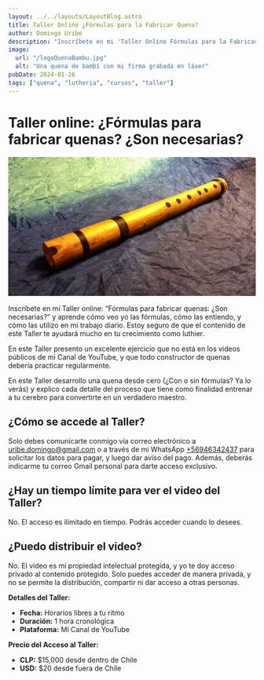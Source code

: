 ```yaml
---
layout: ../../layouts/LayoutBlog.astro
title: Taller Online ¿Fórmulas para la Fabricar Quena?
author: Domingo Uribe
description: "Inscríbete en mi 'Taller Online Fórmulas para la Fabricación de la Quena' y aprende cómo yo veo las fórmulas, cómo las entiendo, y cómo las utilizo en mi trabajo diario"
image:
  url: "/logoQuenaBambu.jpg"
  alt: "Una quena de bambí con mi firma grabada en láser"
pubDate: 2024-01-26
tags: ["quena", "lutheria", "cursos", "taller"]
---
```


# Taller online: ¿Fórmulas para fabricar quenas? ¿Son necesarias?

![Foto de una de mis quenas personales](/src/assets/images/posts/MasSobreLaQuena.jpg "Más sobre la quena")

Inscríbete en mi Taller online: “Fórmulas para fabricar quenas: ¿Son necesarias?” y aprende cómo veo yo las fórmulas, cómo las entiendo, y cómo las utilizo en mi trabajo diario. Estoy seguro de que el contenido de este Taller te ayudará mucho en tu crecimiento como luthier.

En este Taller presento un excelente ejercicio que no está en los videos públicos de mi Canal de YouTube, y que todo constructor de quenas debería practicar regularmente.

En este Taller desarrollo una quena desde cero (¿Con o sin fórmulas? Ya lo verás) y explico cada detalle del proceso que tiene como finalidad entrenar a tu cerebro para convertirte en un verdadero maestro.

## ¿Cómo se accede al Taller?

Solo debes comunicarte conmigo vía correo electrónico a [uribe.domingo@gmail.com](mailto:uribe.domingo@gmail.com) o a través de mi WhatsApp [+56946342437](https://wa.me/56946342437) para solicitar los datos para pagar, y luego dar aviso del pago. Además, deberás indicarme tu correo Gmail personal para darte acceso exclusivo.

## ¿Hay un tiempo límite para ver el video del Taller?

No. El acceso es ilimitado en tiempo. Podrás acceder cuando lo desees.

## ¿Puedo distribuir el video?

No. El video es mi propiedad intelectual protegida, y yo te doy acceso privado al contenido protegido. Solo puedes acceder de manera privada, y no se permite la distribución, compartir ni dar acceso a otras personas.

**Detalles del Taller:**

- **Fecha:** Horarios libres a tu ritmo
- **Duración:** 1 hora cronológica
- **Plataforma:** Mi Canal de YouTube

**Precio del Acceso al Taller:**

- **CLP:** $15,000 desde dentro de Chile
- **USD:** $20 desde fuera de Chile
